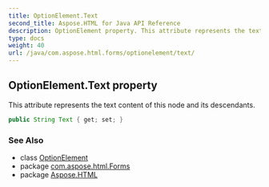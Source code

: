 ```yaml
---
title: OptionElement.Text
second_title: Aspose.HTML for Java API Reference
description: OptionElement property. This attribute represents the text content of this node and its descendants
type: docs
weight: 40
url: /java/com.aspose.html.forms/optionelement/text/
---
```

## OptionElement.Text property

This attribute represents the text content of this node and its descendants.

```java
public String Text { get; set; }
```

### See Also

* class [OptionElement](../)
* package [com.aspose.html.Forms](../../optionelement/)
* package [Aspose.HTML](../../../)

